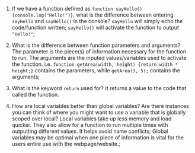 1. If we have a function defined as `function sayHello(){console.log("Hello!")}`, what is the difference between entering `sayHello` and `sayHello()` in the console?
  `sayHello` will simply echo the code/function written;
  `sayHello()` will activate the function to output `"Hello!"`;

2. What is the difference between function parameters and arguments?
  The parameter is the piece(s) of information necessary for the function to run. The arguments are the inputed values/variables used to activate the function.
  i.e. `function getArea(width, height) {return width * height;}` contains the parameters, while `getArea(3, 5);` contains the arguments;

3. What is the keyword `return` used for?
  It returns a value to the code that called the function.

4. How are local variables better than global variables? Are there instances you can think of where you might want to use a variable that is globally scoped over local?
  Local variables take up less memory and load quicker. They also allow for a function to run multiple times with outputting different values. It helps avoid name conflicts;
  Global variables may be optimal when one piece of information is vital for the users entire use with the webpage/website.;
